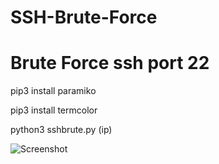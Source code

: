 # SSH-Brute-Force
# Brute Force ssh port 22

pip3 install paramiko

pip3 install termcolor

python3 sshbrute.py (ip)

![Screenshot](https://user-images.githubusercontent.com/64509591/152705411-a248a4a0-e7b7-4521-9927-a38e1176d15b.png)
